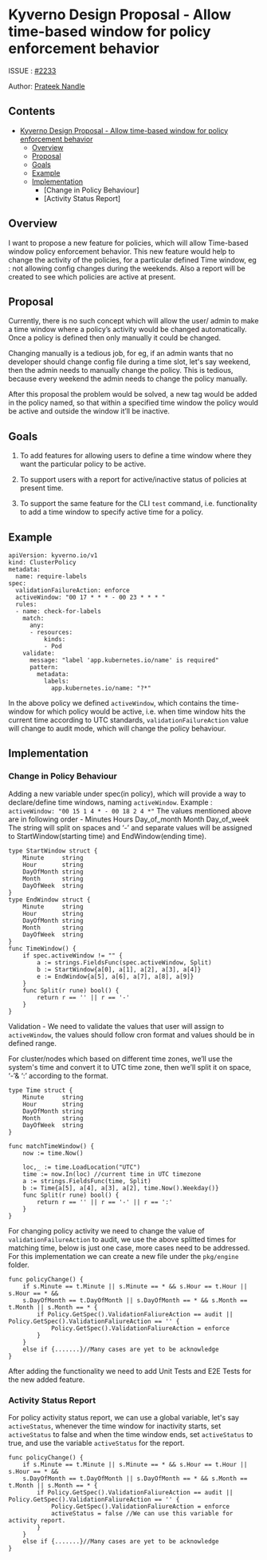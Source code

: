 # Kyverno Design Proposal - Allow time-based window for policy enforcement behavior

ISSUE : [#2233](https://github.com/kyverno/kyverno/issues/2233)

Author: [Prateek Nandle](https://github.com/Prateeknandle)

## Contents

- [Kyverno Design Proposal - Allow time-based window for policy enforcement behavior](#kyverno-design-proposal---allow-time-based-window-for-policy-enforcement-behaviour)
  * [Overview](#overview)
  * [Proposal](#proposal)
  * [Goals](#goals)
  * [Example](#example)
  * [Implementation](#implementation)
    + [Change in Policy Behaviour]
    + [Activity Status Report]

## Overview

I want to propose a new feature for policies, which will allow Time-based window policy enforcement behavior. This new feature would help to change the activity of the policies, for a particular defined Time window, eg : not allowing config changes during the weekends. Also a report will be created to see which policies are active at present.

## Proposal 

Currently, there is no such concept which will allow the user/ admin to make a time window where a policy’s activity would be changed automatically. Once a policy is defined then only manually it could be changed.

Changing manually is a tedious job, for eg, if an admin wants that no developer should change config file during a time slot, let's say weekend, then the admin needs to manually change the policy. This is tedious, because every weekend the admin needs to change the policy manually.

After this proposal the problem would be solved, a new tag would be added in the policy named, so that within a specified time window the policy would be active and outside the window it’ll be inactive.

## Goals

1. To add features for allowing users to define a time window where they want the particular policy to be active.

2. To support users with a report for active/inactive status of policies at present time.

3. To support the same feature for the CLI `test` command, i.e. functionality to add a time window to specify active time for a policy.

## Example

```
apiVersion: kyverno.io/v1
kind: ClusterPolicy
metadata:
  name: require-labels
spec:
  validationFailureAction: enforce
  activeWindow: "00 17 * * * - 00 23 * * * "
  rules:
  - name: check-for-labels
    match:
      any:
      - resources:
          kinds:
          - Pod
    validate:
      message: "label 'app.kubernetes.io/name' is required"
      pattern:
        metadata:
          labels:
            app.kubernetes.io/name: "?*"
```
In the above policy we defined `activeWindow`, which contains the time-window for which policy would be active, i.e. when time window hits the current time according to UTC standards, `validationFailureAction` value will change to audit mode, which will change the policy behaviour.

## Implementation

### Change in Policy Behaviour

Adding a new variable under spec(in policy), which will provide a way to declare/define time windows, naming `activeWindow`. Example : `activeWindow: "00 15 1 4 * - 00 18 2 4 *"`
The values mentioned above are in following order - Minutes Hours Day_of_month Month Day_of_week
The string will split on spaces and ‘-’ and separate values will be assigned to StartWindow(starting time) and EndWindow(ending time).
```
type StartWindow struct {
    Minute     string
    Hour       string
    DayOfMonth string
    Month      string
    DayOfWeek  string
}
type EndWindow struct {
    Minute     string
    Hour       string
    DayOfMonth string
    Month      string
    DayOfWeek  string
}
func TimeWindow() {
    if spec.activeWindow != "" {
        a := strings.FieldsFunc(spec.activeWindow, Split)
        b := StartWindow{a[0], a[1], a[2], a[3], a[4]}
        e := EndWindow{a[5], a[6], a[7], a[8], a[9]}
    }
    func Split(r rune) bool() {
        return r == '' || r == '-'
    }
}
```

Validation - We need to validate the values that user will assign to `activeWindow`, the values should follow cron format and values should be in defined range.

For cluster/nodes which based on different time zones, we’ll use the system's time and convert it to UTC time zone, then we’ll split it on space, ‘-’& ‘:’ according to the format.
```
type Time struct {
    Minute     string
    Hour       string
    DayOfMonth string
    Month      string
    DayOfWeek  string
}

func matchTimeWindow() {
    now := time.Now()
    
    loc,_ := time.LoadLocation("UTC")
    time := now.In(loc) //current time in UTC timezone
    a := strings.FieldsFunc(time, Split)
    b := Time{a[5], a[4], a[3], a[2], time.Now().Weekday()}
    func Split(r rune) bool() {
        return r == '' || r == '-' || r == ':'
    }
}
```

For changing policy activity we need to change the value of `validationFailureAction` to audit, we use the above splitted times for matching time, below is just one case, more cases need to be addressed.
For this implementation we can create a new file under the `pkg/engine` folder.
```
func policyChange() {
    if s.Minute == t.Minute || s.Minute == * && s.Hour == t.Hour || s.Hour == * && 
    s.DayOfMonth == t.DayOfMonth || s.DayOfMonth == * && s.Month == t.Month || s.Month == * {
        if Policy.GetSpec().ValidationFaliureAction == audit || Policy.GetSpec().ValidationFaliureAction == '' {
            Policy.GetSpec().ValidationFaliureAction = enforce
        }
    }
    else if {.......}//Many cases are yet to be acknowledge
}
```

After adding the functionality we need to add Unit Tests and E2E Tests for the new added feature.

### Activity Status Report

For policy activity status report, we can use a global variable, let's say `activeStatus`, whenever the time window for inactivity starts, set `activeStatus` to false and when the time window ends, set `activeStatus` to true, and use the variable `activeStatus` for the report.
```
func policyChange() {
    if s.Minute == t.Minute || s.Minute == * && s.Hour == t.Hour || s.Hour == * && 
    s.DayOfMonth == t.DayOfMonth || s.DayOfMonth == * && s.Month == t.Month || s.Month == * {
        if Policy.GetSpec().ValidationFaliureAction == audit || Policy.GetSpec().ValidationFaliureAction == '' {
            Policy.GetSpec().ValidationFaliureAction = enforce
            activeStatus = false //We can use this variable for activity report.
        }
    }
    else if {.......}//Many cases are yet to be acknowledge
}
```